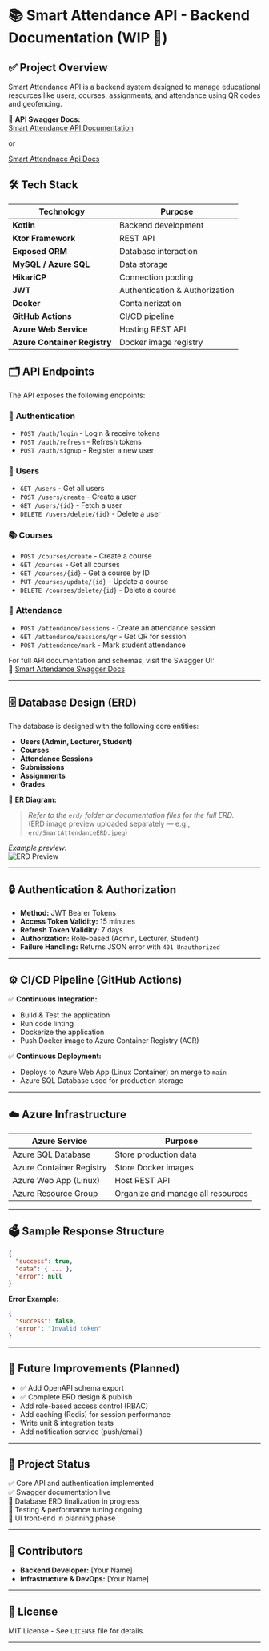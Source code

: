 # 📚 Smart Attendance API - Backend Documentation (WIP 🚧)

## ✅ Project Overview
Smart Attendance API is a backend system designed to manage educational resources like users, courses, assignments, and attendance using QR codes and geofencing.

🔗 **API Swagger Docs:**  
[Smart Attendance API Documentation](https://smartattendance-backend-bug4bxgybhbwecey.canadacentral-01.azurewebsites.net/swagger)

or

[Smart Attendnace Api Docs](https://smart-attendance-api-image-production.up.railway.app/swagger)



## 🛠️ Tech Stack
| Technology            | Purpose                                          |
|------------------------|---------------------------------------------------|
| **Kotlin**             | Backend development                              |
| **Ktor Framework**     | REST API                                         |
| **Exposed ORM**        | Database interaction                             |
| **MySQL / Azure SQL**  | Data storage                                     |
| **HikariCP**           | Connection pooling                               |
| **JWT**                | Authentication & Authorization                   |
| **Docker**             | Containerization                                 |
| **GitHub Actions**     | CI/CD pipeline                                   |
| **Azure Web Service**  | Hosting REST API                                 |
| **Azure Container Registry** | Docker image registry                      |



## 🗂️ API Endpoints
The API exposes the following endpoints:

### 🔐 **Authentication**
- `POST /auth/login` - Login & receive tokens
- `POST /auth/refresh` - Refresh tokens
- `POST /auth/signup` - Register a new user

### 👤 **Users**
- `GET /users` - Get all users
- `POST /users/create` - Create a user
- `GET /users/{id}` - Fetch a user
- `DELETE /users/delete/{id}` - Delete a user

### 📚 **Courses**
- `POST /courses/create` - Create a course
- `GET /courses` - Get all courses
- `GET /courses/{id}` - Get a course by ID
- `PUT /courses/update/{id}` - Update a course
- `DELETE /courses/delete/{id}` - Delete a course

### 📍 **Attendance**
- `POST /attendance/sessions` - Create an attendance session
- `GET /attendance/sessions/qr` - Get QR for session
- `POST /attendance/mark` - Mark student attendance

For full API documentation and schemas, visit the Swagger UI:  
🔗 [Smart Attendance Swagger Docs](https://smartattendance-backend-bug4bxgybhbwecey.canadacentral-01.azurewebsites.net/swagger)

---

## 🗄️ Database Design (ERD)
The database is designed with the following core entities:
- **Users (Admin, Lecturer, Student)**
- **Courses**
- **Attendance Sessions**
- **Submissions**
- **Assignments**
- **Grades**

📌 **ER Diagram:**  
> *Refer to the `erd/` folder or documentation files for the full ERD.*  
> (ERD image preview uploaded separately — e.g., `erd/SmartAttendanceERD.jpeg`)

*Example preview:*  
![ERD Preview](./erd/SmartAttendanceERD.jpeg)

---

## 🔒 Authentication & Authorization
- **Method:** JWT Bearer Tokens
- **Access Token Validity:** 15 minutes
- **Refresh Token Validity:** 7 days
- **Authorization:** Role-based (Admin, Lecturer, Student)
- **Failure Handling:** Returns JSON error with `401 Unauthorized`

---

## ⚙️ CI/CD Pipeline (GitHub Actions)
✅ **Continuous Integration:**
- Build & Test the application
- Run code linting
- Dockerize the application
- Push Docker image to Azure Container Registry (ACR)

✅ **Continuous Deployment:**
- Deploys to Azure Web App (Linux Container) on merge to `main`
- Azure SQL Database used for production storage

---

## ☁️ Azure Infrastructure
| Azure Service              | Purpose                                  |
|--------------------------- |-------------------------------------------|
| Azure SQL Database         | Store production data                    |
| Azure Container Registry   | Store Docker images                      |
| Azure Web App (Linux)      | Host REST API                            |
| Azure Resource Group       | Organize and manage all resources         |

---

## 🗳️ Sample Response Structure
```json
{
  "success": true,
  "data": { ... },
  "error": null
}
```
**Error Example:**
```json
{
  "success": false,
  "error": "Invalid token"
}
```

---

## 🚀 Future Improvements (Planned)
- ✅ Add OpenAPI schema export
- ✅ Complete ERD design & publish
- Add role-based access control (RBAC)
- Add caching (Redis) for session performance
- Write unit & integration tests
- Add notification service (push/email)

---

## 📌 Project Status
✅ Core API and authentication implemented  
✅ Swagger documentation live  
🚧 Database ERD finalization in progress  
🚧 Testing & performance tuning ongoing  
🚧 UI front-end in planning phase  

---

## 🤝 Contributors
- **Backend Developer:** [Your Name]
- **Infrastructure & DevOps:** [Your Name]

---

## 📄 License
MIT License - See `LICENSE` file for details.

---
